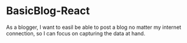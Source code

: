 # BasicBlog-React
As a blogger, I want to easil be able to post a blog no matter my internet connection, so I can focus on capturing the data at hand.
